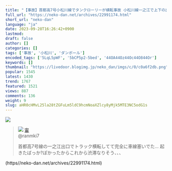 ```yaml
---
title: "【事故】首都高7号小松川線でタンクローリーが横転事故 小松川線一之江で上下の出入口封鎖 "
full_url: "https://neko-dan.net/archives/22991174.html"
short_url: "neko-dan"
language: "ja"
date: 2023-09-28T16:26:42+0900
lastmod: 
draft: false
author: []
categories: []
tags: ['事故', '小松川', 'ダンボール']
encoded_tags: ['5LqL5pWF', '5bCP5p2-5bed', '44OA44Oz44Oc44O844Or']
keywords: []
thumbnail: "https://livedoor.blogimg.jp/neko_dan/imgs/c/0/c0a6f2db.png"
popular: 1545
latest: 1430
trend: 1767
featured: 1521
views: 887
comments: 136
weight: 9
slug: aHR0cHMvL25la28tZGFuLm5ldC9hcmNoaXZlcy8yMjk5MTE3NC5odG1s
---
```


![](https://livedoor.blogimg.jp/neko_dan/imgs/c/0/c0a6f2db.png)

<blockquote id='twibody3JS3Yr07hh'> <p> <img src='https//livedoor.blogimg.jp/neko_dan/imgs/5/6/56107519.jpg'> <a href='https//twitter.com/ranmki7/status/1707281684650160429' target='_blank'>宙 </a><br> @ranmki7 </p> <p id='twitext3JS3Yr07hh'> 首都高7号線の一之江出口でトラック横転してて完全に車線塞いでた… 起きたばっか?ぽかったからこれから渋滞なりそう、、、 </p> <p> <a href='https//twitter.com/ranmki7/status/1707281684650160429' target='_blank'></a> </p> </blockquote> 

(https//neko-dan.net/archives/22991174.html)
